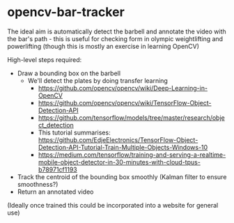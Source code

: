 # opencv-bar-tracker

The ideal aim is automatically detect the barbell and annotate the video with the bar's path - this is useful for checking form in olympic weightlifting and powerlifting (though this is mostly an exercise in learning OpenCV)

High-level steps required:
- Draw a bounding box on the barbell 
  - We'll detect the plates by doing transfer learning 
    - https://github.com/opencv/opencv/wiki/Deep-Learning-in-OpenCV
    - https://github.com/opencv/opencv/wiki/TensorFlow-Object-Detection-API
    - https://github.com/tensorflow/models/tree/master/research/object_detection
    - This tutorial summarises: https://github.com/EdjeElectronics/TensorFlow-Object-Detection-API-Tutorial-Train-Multiple-Objects-Windows-10
    - https://medium.com/tensorflow/training-and-serving-a-realtime-mobile-object-detector-in-30-minutes-with-cloud-tpus-b78971cf1193
- Track the centroid of the bounding box smoothly (Kalman filter to ensure smoothness?)
- Return an annotated video

(Ideally once trained this could be incorporated into a website for general use)
